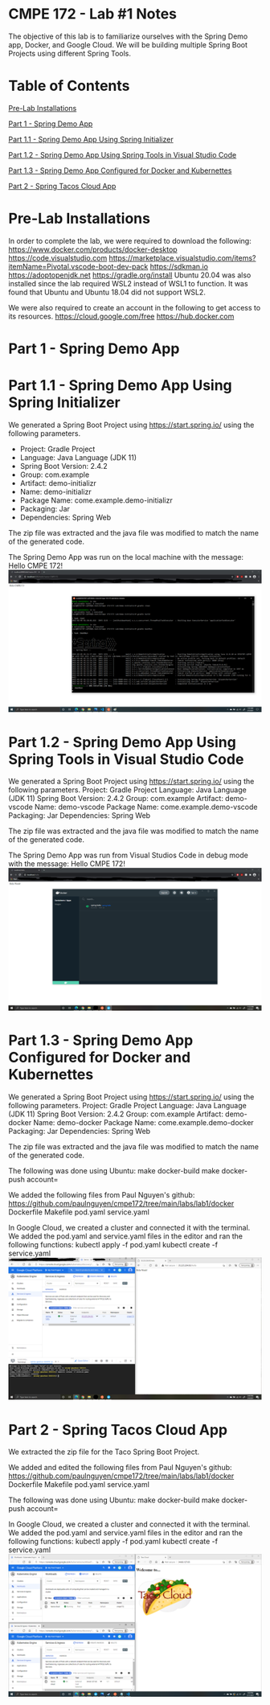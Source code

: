 # CMPE 172 - Lab #1 Notes
The objective of this lab is to familiarize ourselves with the Spring Demo app, Docker, and Google Cloud. We will be building multiple Spring Boot Projects using different Spring Tools.

# Table of Contents
[Pre-Lab Installations](#pre-lab-installations)

[Part 1 - Spring Demo App](#part-1---spring-demo-app)

[Part 1.1 - Spring Demo App Using Spring Initializer](#part-11---spring-demo-app-using-spring-initializer)

[Part 1.2 - Spring Demo App Using Spring Tools in Visual Studio Code](#part-12---spring-demo-app-using-spring-tools-in-visual-studio-code)

[Part 1.3 - Spring Demo App Configured for Docker and Kubernettes](#part-13---spring-demo-app-configured-for-docker-and-kubernettes)

[Part 2 - Spring Tacos Cloud App](#part-2---spring-tacos-cloud-app)

# Pre-Lab Installations
In order to complete the lab, we were required to download the following:
https://www.docker.com/products/docker-desktop
https://code.visualstudio.com
https://marketplace.visualstudio.com/items?itemName=Pivotal.vscode-boot-dev-pack
https://sdkman.io
https://adoptopenjdk.net
https://gradle.org/install
Ubuntu 20.04 was also installed since the lab required WSL2 instead of WSL1 to function. It was found that Ubuntu and Ubuntu 18.04 did not support WSL2.

We were also required to create an account in the following to get access to its resources.
https://cloud.google.com/free
https://hub.docker.com

# Part 1 - Spring Demo App

# Part 1.1 - Spring Demo App Using Spring Initializer
We generated a Spring Boot Project using https://start.spring.io/ using the following parameters.
* Project: Gradle Project
* Language: Java Language (JDK 11)
* Spring Boot Version: 2.4.2
* Group: com.example
* Artifact: demo-initializr
* Name: demo-initializr
* Package Name: come.example.demo-initializr
* Packaging: Jar
* Dependencies: Spring Web

The zip file was extracted and the java file was modified to match the name of the generated code.

The Spring Demo App was run on the local machine with the message: Hello CMPE 172! 
![Spring Initializer](172.1/172.1.png)

# Part 1.2 - Spring Demo App Using Spring Tools in Visual Studio Code
We generated a Spring Boot Project using https://start.spring.io/ using the following parameters.
Project: Gradle Project
Language: Java Language (JDK 11)
Spring Boot Version: 2.4.2
Group: com.example
Artifact: demo-vscode
Name: demo-vscode
Package Name: come.example.demo-vscode
Packaging: Jar
Dependencies: Spring Web

The zip file was extracted and the java file was modified to match the name of the generated code.

The Spring Demo App was run from Visual Studios Code in debug mode with the message: Hello CMPE 172! 
![Spring VS Code](172.1/172.1.2.png)

# Part 1.3 - Spring Demo App Configured for Docker and Kubernettes
We generated a Spring Boot Project using https://start.spring.io/ using the following parameters.
Project: Gradle Project
Language: Java Language (JDK 11)
Spring Boot Version: 2.4.2
Group: com.example
Artifact: demo-docker
Name: demo-docker
Package Name: come.example.demo-docker
Packaging: Jar
Dependencies: Spring Web

The zip file was extracted and the java file was modified to match the name of the generated code.

The following was done using Ubuntu:
make docker-build
make docker-push account=

We added the following files from Paul Nguyen's github: https://github.com/paulnguyen/cmpe172/tree/main/labs/lab1/docker
Dockerfile
Makefile
pod.yaml
service.yaml

In Google Cloud, we created a cluster and connected it with the terminal. We added the pod.yaml and service.yaml files in the editor and ran the following functions:
kubectl apply -f pod.yaml
kubectl create -f service.yaml
![Google Cloud](172.1/172.1.3.png)

# Part 2 - Spring Tacos Cloud App
We extracted the zip file for the Taco Spring Boot Project.

We added and edited the following files from Paul Nguyen's github: https://github.com/paulnguyen/cmpe172/tree/main/labs/lab1/docker
Dockerfile
Makefile
pod.yaml
service.yaml

The following was done using Ubuntu:
make docker-build
make docker-push account=

In Google Cloud, we created a cluster and connected it with the terminal. We added the pod.yaml and service.yaml files in the editor and ran the following functions:
kubectl apply -f pod.yaml
kubectl create -f service.yaml
![TacoCloud](172.1/172.2.png)
